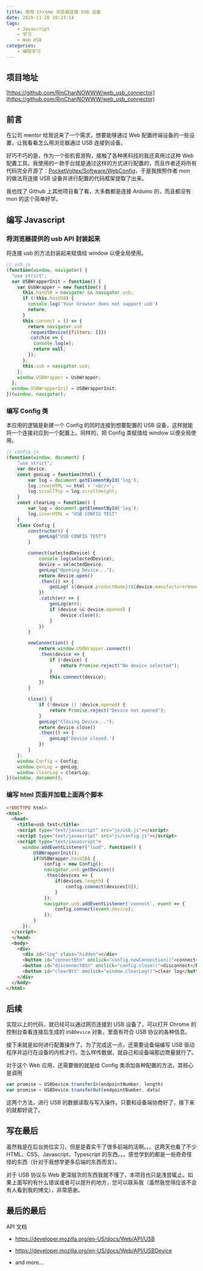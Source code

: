 ```yaml
---
title: 使用 Chrome 浏览器连接 USB 设备
date: 2020-11-20 10:23:14
tags:
	- Javascript
	- 学习
	- Web USB
categories:
	- 编程学习
---
```


## 项目地址

[https://github.com/RinChanNOWWW/web_usb_connector](https://github.com/RinChanNOWWW/web_usb_connector)

## 前言

在公司 mentor 给我说来了一个需求，想要能够通过 Web 配置终端设备的一些设置，让我看看怎么用浏览器通过 USB 连接到设备。

好巧不巧的是，作为一个街机音游狗，接触了各种黑科技的我还真用过这种 Web 配置工具。我使用的一款手台就是通过这样的方式进行配置的，而且作者还将所有代码完全开源了：[PocketVoltex/Software/WebConfig](https://github.com/mon/PocketVoltex/tree/master/Software/WebConfig)，于是我按照作者 mon 的做法将连接 USB 设备并进行配置的代码框架提取了出来。

我也找了 Github 上其他项目看了看，大多数都是连接 Arduino 的，而且都没有 mon 的这个简单好学。

## 编写 Javascript

### 将浏览器提供的 usb API 封装起来

将连接 usb 的方法封装起来赋值给 window 以便全局使用。

```javascript
// usb.js
(function(window, navigator) {
  "use strict";
  var USBWrapperInit = function() {
    var UsbWrapper = new function() {
      this.hasUSB = navigator && navigator.usb;
      if (!this.hasUSB) {
        console.log('Your browser does not support usb')
        return;
      }
      this.connect = () => {
        return navigator.usb
        .requestDevice({filters: []})
        .catch(e => {
          console.log(e);
          return null;
        });
      };
      this.usb = navigator.usb;
    };
    window.USBWrapper = UsbWrapper;
  };
  window.USBWrapperInit = USBWrapperInit;
})(window, navigator);
```

### 编写 Config 类

本应用的逻辑是新建一个 Config 的同时连接到想要配置的 USB 设备，这样就能将一个连接对应到一个配置上。同样的，把 Config 类赋值给 window 以便全局使用。

```javascript
// config.js
(function(window, document) {
    "use strict";
    var device;
    const genLog = function(html) {
        var log = document.getElementById('log');
        log.innerHTML += html + '<br/>';
        log.scrollTop = log.scrollHeight;
    }
    const clearLog = function() {
        var log = document.getElementById('log');
        log.innerHTML = "USB CONFIG TEST"
    }
    class Config {
        constructor() {
            genLog("USB CONFIG TEST")
        }

        connect(selectedDevice) {
            console.log(selectedDevice);
            device = selectedDevice;
            genLog("Opening Device...");
            return device.open()
            .then(() => {
                genLog(`${device.productName}(${device.manufacturerName}) connected.`)
            })
            .catch(err => {
                genLog(err);
                if (device && device.opened) {
                    device.close();
                }
            })
        }

        newConnection() {
            return window.USBWrapper.connect()
            .then(device => {
                if (!device) {
                    return Promise.reject("No device selected");
                }
                this.connect(device);
            })
        }

        close() {
            if (!device || !device.opened) {
                return Promise.reject("Device not opened");
            }
            genLog("Closing Device...");
            return device.close()
            .then(() => {
                genLog('Device closed.')
            })
        }
    };
    window.Config = Config;
    window.genLog = genLog;
    window.clearLog = clearLog;
})(window, document);
```

### 编写 html 页面并加载上面两个脚本

```html
<!DOCTYPE html>
<html>
  <head>
    <title>usb test</title>
    <script type="text/javascript" src="js/usb.js"></script>
    <script type="text/javascript" src="js/config.js"></script>
    <script type="text/javascript">
      window.addEventListener("load", function() {
          USBWrapperInit();
          if(USBWrapper.hasUSB) {              
              config = new Config();
              navigator.usb.getDevices()
              .then(devices => {
                  if(devices.length) {
                      config.connect(devices[0]);
                  }
              });
              navigator.usb.addEventListener('connect', event => {
                  config.connect(event.device);
              });
          }
      });
  </script>
  </head>
  <body>
    <div>
      <div id="log" class="hidden"></div>
      <button id="connectBtn" onclick="config.newConnection()">connect</button>
      <button id="disconnectBtn" onclick="config.close()">disconnect</button>
      <button id="clearBtn" onclick="window.clearLog()">clear log</button>
    </div>
  </body>
</html>
```

## 后续

实现以上的代码，就已经可以通过网页连接到 USB 设备了。可以打开 Chrome 的控制台查看连接后生成的 `USBDevice` 对象，里面有符合 USB 协议的各种信息。

接下来就是如何进行配置操作了。为了完成这一点，还需要设备端编写 USB 驱动程序并运行在设备的内核才行。怎么样传数据，就自己和设备端那边商量就行了。

对于这个 Web 应用，还需要做的就是给 Config 类添加各种配置的方法，其核心是调用

```javascript
var promise = USBDevice.transferIn(endpointNumber, length)
var promise = USBDevice.transferOut(endpointNumber, data)
```

这两个方法，进行 USB 的数据读取与写入操作。只要和设备端协商好了，接下来的就都好说了。

## 写在最后

虽然我是在后台岗位实习，但是是着实干了很多前端的活啊。。。这两天也看了不少 HTML、CSS、Javascript、Typescript 的东西。。。感觉学到的都是一些奇奇怪怪的东西（针对于我想学更多后端的东西而言）。

对于 USB 协议与 Web 更深层次的东西我就不懂了，本项目也只是浅尝辄止。如果上面写的有什么错误或者可以提升的地方，您可以联系我（虽然我觉得应该不会有人看到我的博文），非常感谢。

## 最后的最后

API 文档

- https://developer.mozilla.org/en-US/docs/Web/API/USB

- https://developer.mozilla.org/en-US/docs/Web/API/USBDevice
- and more...
